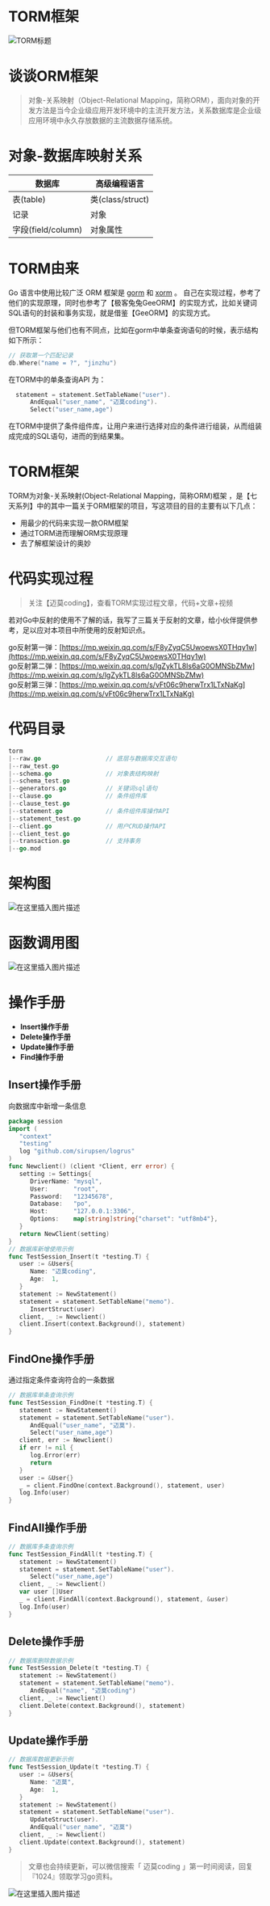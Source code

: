 # TORM框架
![TORM标题](https://img-blog.csdnimg.cn/20210115212316910.png?x-oss-process=image/watermark,type_ZmFuZ3poZW5naGVpdGk,shadow_10,text_aHR0cHM6Ly9ibG9nLmNzZG4ubmV0L3FxXzQxMDY2MDY2,size_16,color_FFFFFF,t_70#pic_center)


# 谈谈ORM框架
> 对象-关系映射（Object-Relational Mapping，简称ORM），面向对象的开发方法是当今企业级应用开发环境中的主流开发方法，关系数据库是企业级应用环境中永久存放数据的主流数据存储系统。

# 对象-数据库映射关系

|数据库|高级编程语言|
|--|--|
|表(table)|	类(class/struct)|
|记录|	对象|
|字段(field/column)|	对象属性|


# TORM由来

Go 语言中使用比较广泛 ORM 框架是 [gorm](https://github.com/jinzhu/gorm) 和 
[xorm](https://github.com/go-xorm/xorm) 。
自己在实现过程，参考了他们的实现原理，同时也参考了【极客兔兔GeeORM】的实现方式，比如关键词SQL语句的封装和事务实现，就是借鉴【GeeORM】的实现方式。

但TORM框架与他们也有不同点，比如在gorm中单条查询语句的时候，表示结构如下所示：

```go
// 获取第一个匹配记录
db.Where("name = ?", "jinzhu")
```

在TORM中的单条查询API 为：

```go
  statement = statement.SetTableName("user").
      AndEqual("user_name", "迈莫coding").
      Select("user_name,age")
```

在TORM中提供了条件组件库，让用户来进行选择对应的条件进行组装，从而组装成完成的SQL语句，进而的到结果集。



# TORM框架

TORM为对象-关系映射(Object-Relational Mapping，简称ORM)框架 ，是【七天系列】中的其中一篇关于ORM框架的项目，写这项目的目的主要有以下几点：
- 用最少的代码来实现一款ORM框架
- 通过TORM进而理解ORM实现原理
- 去了解框架设计的奥妙

# 代码实现过程
>关注【迈莫coding】，查看TORM实现过程文章，代码+文章+视频

若对Go中反射的使用不了解的话，我写了三篇关于反射的文章，给小伙伴提供参考，足以应对本项目中所使用的反射知识点。

go反射第一弹：[https://mp.weixin.qq.com/s/F8yZyqC5UwoewsX0THqy1w](https://mp.weixin.qq.com/s/F8yZyqC5UwoewsX0THqy1w)  
go反射第二弹：[https://mp.weixin.qq.com/s/lgZykTL8ls6aG0OMNSbZMw](https://mp.weixin.qq.com/s/lgZykTL8ls6aG0OMNSbZMw)  
go反射第三弹：[https://mp.weixin.qq.com/s/vFt06c9herwTrx1LTxNaKg](https://mp.weixin.qq.com/s/vFt06c9herwTrx1LTxNaKg)

# 代码目录

```go
torm
|--raw.go                  // 底层与数据库交互语句
|--raw_test.go
|--schema.go               // 对象表结构映射
|--schema_test.go
|--generators.go           // 关键词sql语句
|--clause.go               // 条件组件库
|--clause_test.go
|--statement.go            // 条件组件库操作API 
|--statement_test.go
|--client.go               // 用户CRUD操作API 
|--client_test.go
|--transaction.go          // 支持事务
|--go.mod
```


# 架构图
![在这里插入图片描述](https://img-blog.csdnimg.cn/20210115223300711.png?x-oss-process=image/watermark,type_ZmFuZ3poZW5naGVpdGk,shadow_10,text_aHR0cHM6Ly9ibG9nLmNzZG4ubmV0L3FxXzQxMDY2MDY2,size_16,color_FFFFFF,t_70)

# 函数调用图
![在这里插入图片描述](https://img-blog.csdnimg.cn/20210115223214200.png?x-oss-process=image/watermark,type_ZmFuZ3poZW5naGVpdGk,shadow_10,text_aHR0cHM6Ly9ibG9nLmNzZG4ubmV0L3FxXzQxMDY2MDY2,size_16,color_FFFFFF,t_70)

# 操作手册
- **Insert操作手册**
-  **Delete操作手册**
- **Update操作手册**
- **Find操作手册**


## Insert操作手册

向数据库中新增一条信息

```go
package session
import (
   "context"
   "testing"
   log "github.com/sirupsen/logrus"
)
func Newclient() (client *Client, err error) {
   setting := Settings{
      DriverName: "mysql",
      User:       "root",
      Password:   "12345678",
      Database:   "po",
      Host:       "127.0.0.1:3306",
      Options:    map[string]string{"charset": "utf8mb4"},
   }
   return NewClient(setting)
}
// 数据库新增使用示例
func TestSession_Insert(t *testing.T) {
   user := &Users{
      Name: "迈莫coding",
      Age:  1,
   }
   statement := NewStatement()
   statement = statement.SetTableName("memo").
      InsertStruct(user)
   client, _ := Newclient()
   client.Insert(context.Background(), statement)
}
```

## FindOne操作手册

通过指定条件查询符合的一条数据

```go
// 数据库单条查询示例
func TestSession_FindOne(t *testing.T) {
   statement := NewStatement()
   statement = statement.SetTableName("user").
      AndEqual("user_name", "迈莫").
      Select("user_name,age")
   client, err := Newclient()
   if err != nil {
      log.Error(err)
      return
   }
   user := &User{}
   _ = client.FindOne(context.Background(), statement, user)
   log.Info(user)
}
```

## FindAll操作手册

```go
// 数据库多条查询示例
func TestSession_FindAll(t *testing.T) {
   statement := NewStatement()
   statement = statement.SetTableName("user").
      Select("user_name,age")
   client, _ := Newclient()
   var user []User
   _ = client.FindAll(context.Background(), statement, &user)
   log.Info(user)
}
```

## Delete操作手册

```go
// 数据库删除数据示例
func TestSession_Delete(t *testing.T) {
   statement := NewStatement()
   statement = statement.SetTableName("memo").
      AndEqual("name", "迈莫coding")
   client, _ := Newclient()
   client.Delete(context.Background(), statement)
}
```

## Update操作手册

```go
// 数据库数据更新示例
func TestSession_Update(t *testing.T) {
   user := &Users{
      Name: "迈莫",
      Age:  1,
   }
   statement := NewStatement()
   statement = statement.SetTableName("user").
      UpdateStruct(user).
      AndEqual("user_name", "迈莫")
   client, _ := Newclient()
   client.Update(context.Background(), statement)
}
```

> 文章也会持续更新，可以微信搜索「 迈莫coding 」第一时间阅读，回复『1024』领取学习go资料。

![在这里插入图片描述](https://img-blog.csdnimg.cn/20210116225630132.png?x-oss-process=image/watermark,type_ZmFuZ3poZW5naGVpdGk,shadow_10,text_aHR0cHM6Ly9ibG9nLmNzZG4ubmV0L3FxXzQxMDY2MDY2,size_16,color_FFFFFF,t_70#pic_center)
